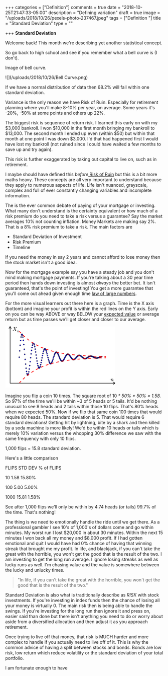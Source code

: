 +++
categories = ["Definition"]
comments = true
date = "2018-10-25T21:47:33-05:00"
description = "Defining variation"
draft = true
image = "/uploads/2018/10/26/pexels-photo-237467.jpeg"
tags = ["Definition "]
title = "Standard Deviation"
type = ""

+++
**Standard Deviation**

Welcome back! This month we're describing yet another statistical concept.

So go back to high school and see if you remember what a bell curve is (I don't).

Image of bell curve.

![](/uploads/2018/10/26/Bell Curve.png)

If we have a normal distribution of data then 68.2% will fall within one standard deviation.

Variance is the only reason we have Risk of Ruin. Especially for retirement planning where you'll make 8-10% per year, on average. Some years it's -20%, -50% at some points and others up 22%.

The biggest risk is sequence of return risk. I learned this early on with my $3,000 bankroll. I won $10,000 in the first month bringing my bankroll to $13,000. The second month I ended up even (within $50) but within that month at one point I was down $3,000. I'd that had happened first I would have lost my bankroll (not ruined since I could have waited a few months to save up and try again).

This risk is further exaggerated by taking out capital to live on, such as in retirement.

I maybe should have defined this _before_[ Risk of Ruin](http://bettingonsuccess.com/post/risk-of-ruin/ "Risk of Ruin") but this is a bit more maths heavy. These concepts are all very important to understand because they apply to numerous aspects of life. Life isn't nuanced, grayscale, complex and full of ever constantly changing variables and incomplete information. 

The is the ever common debate of paying of your mortgage or investing. What many don't understand is the certainty equivalent or how much of a risk premium do you need to take a risk versus a guarantee? Say the market averages 10% not counting inflation. Money Markets are making say 2%. That is a 8% risk premium to take a risk. The main factors are

* Standard Deviation of Investment
* Risk Premium
* Timeline

If you need the money in say 2 years and cannot afford to lose money then the stock market isn't a good idea.

Now for the mortgage example say you have a steady job and you don't mind making mortgage payments. If you're talking about a 30 year time period then hands down investing is almost _always_ the better bet. It isn't guaranteed, that's the point of investing! You get a more guarantee that you'll come out ahead given enough time [law of large numbers](https://www.investopedia.com/terms/l/lawoflargenumbers.asp "Law of Large numbers"). 

For the more visual learners out there here is a graph. Time is the X axis (bottom) and imagine your profit is within the red lines on the Y axis. Early on you can be way ABOVE or way BELOW your [expected value](http://bettingonsuccess.com/post/expected-value/ "Expected Value") or average return but as time passes we'll get closer and closer to our average. 

![](/uploads/2018/10/26/350px-Cauchy_sequence_illustration.svg.png)

Imagine you flip a coin 10 times. The square root of 10 _* 50% * 50% = 1.58._ So 97% of the time we'll be within \~3 of 5 heads or 5 tails. It'd be nothing unusual to see 8 heads and 2 tails within those 10 flips. That's 80% heads when we expected 50%. Now if we flip that same coin 100 times that would require 80 heads. The standard deviation is 5. That would require 6 standard deviations! Getting hit by lightning, bite by a shark and then killed by a soda machine is more likely! We'd be within 10 heads or tails which is merely 10% variation versus the whopping 30% difference we saw with the same frequency with only 10 flips.

1,000 flips = 15.8 standard deviation. 

Here's a little comparison

FLIPS      STD DEV     % of FLIPS

10               1.58           15.80%

100              5.00            5.00%

1000          15.81            1.58%

See after 1,000 flips we'll only be within by 4.74 heads (or tails) 99.7% of the time. That's nothing!

The thing is we need to emotionally handle the ride until we get there. As a professional gambler I see 10's of 1,000's of dollars come and go within minutes. My worst run I lost $20,000 in about 30 minutes. Within the next 15 minutes I won back all my money and $8,000 profit. If I had gotten emotional and quit I would have had 0% chance of having that winning streak that brought me my profit. In life, and blackjack, if you can't take the great with the horrible, you won't get the good that is the result of the two. I am investing to get the long run average. I ignore losing streaks as well as lucky runs as well. I'm chasing value and the value is somewhere between the lucky and unlucky times.

> "In life, if you can't take the great with the horrible, you won't get the good that is the result of the two."

Standard Deviation is also what is traditionally describe as _RISK_ with stock investments. If you're investing in index funds then the chance of losing all your money is virtually 0. The main risk then is being able to handle the swings. If you're investing for the long run then ignore it and press on, easier said than done but there isn't anything you need to do or worry about aside from a diversified allocation and then adjust it as you approach retirement.

Once trying to live off that money, that risk is MUCH harder and more complex to handle if you actually need to live off of it. This is why the common advice of having a split between stocks and bonds. Bonds are low risk, low return which reduce volatility or the standard deviation of your total portfolio. 

I am fortunate enough to have